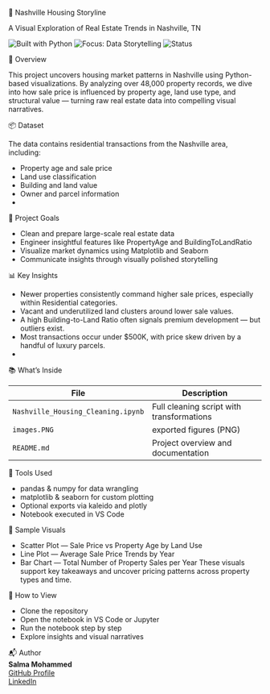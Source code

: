 🏡 Nashville Housing Storyline

A Visual Exploration of Real Estate Trends in Nashville, TN

![Built with Python](https://img.shields.io/badge/Built%20with-Python-blue?logo=python)
![Focus: Data Storytelling](https://img.shields.io/badge/Project%20Type-Data%20Storytelling-brightgreen)
![Status](https://img.shields.io/badge/Status-Complete-blue)

📍 Overview  

 This project uncovers housing market patterns in Nashville using Python-based visualizations. By analyzing over 48,000 property records, we dive into how sale price is influenced by property age, land use type, and structural value — turning raw real estate data into compelling visual narratives.  
 
📦 Dataset

The data contains residential transactions from the Nashville area, including:
- Property age and sale price
- Land use classification
- Building and land value
- Owner and parcel information
- 
🎯 Project Goals
- Clean and prepare large-scale real estate data
- Engineer insightful features like PropertyAge and BuildingToLandRatio
- Visualize market dynamics using Matplotlib and Seaborn
- Communicate insights through visually polished storytelling
  
📊 Key Insights

- Newer properties consistently command higher sale prices, especially within Residential categories.
- Vacant and underutilized land clusters around lower sale values.
- A high Building-to-Land Ratio often signals premium development — but outliers exist.
- Most transactions occur under $500K, with price skew driven by a handful of luxury parcels.
- 
📚 What’s Inside  

| File                         | Description                                     |
|------------------------------|-------------------------------------------------|
| `Nashville_Housing_Cleaning.ipynb` | Full cleaning script with transformations     |
| `images.PNG` | exported figures (PNG)    |
| `README.md`                  | Project overview and documentation              |



🧰 Tools Used 

- pandas & numpy for data wrangling
- matplotlib & seaborn for custom plotting
- Optional exports via kaleido and plotly
- Notebook executed in VS Code
  
📸 Sample Visuals
- Scatter Plot — Sale Price vs Property Age by Land Use
- Line Plot — Average Sale Price Trends by Year
- Bar Chart — Total Number of Property Sales per Year
These visuals support key takeaways and uncover pricing patterns across property types and time.

🚀 How to View
- Clone the repository
- Open the notebook in VS Code or Jupyter
- Run the notebook step by step
- Explore insights and visual narratives

📬 Author                         
**Salma Mohammed**  
[GitHub Profile](https://github.com/salmamohammed11111)  
[LinkedIn](https://www.linkedin.com/in/salma-mohammed-353919360/)

